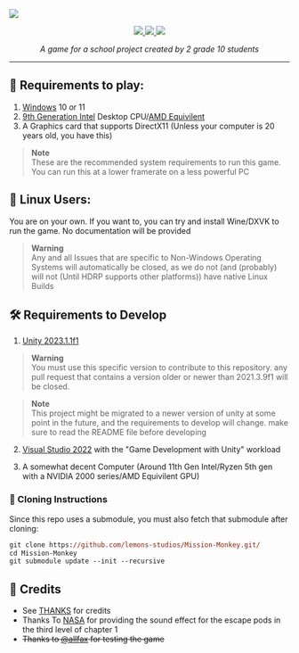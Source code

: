 <!--
  logo
  <img src="https://cdn.discordapp.com/attachments/888136140564095007/1091974996965982279/Ek9VjzB.png?raw=true" height=144>
-->
<!--
  banner with no text
  <img src="https://user-images.githubusercontent.com/120770627/230755565-04f6b0f3-9de7-4d8f-96a3-c7add6872857.png?raw=true">
-->
<!-- banner with text -->
<img src="https://user-images.githubusercontent.com/120770627/230755569-33b4feac-b65c-40af-890f-728149635ea6.png?raw=true">

<br>
<p align="center">
  <a href="https://learn.microsoft.com/en-us/dotnet/csharp">
    <img src="https://img.shields.io/badge/c%23-%23239120.svg?style=for-the-badge&logo=c-sharp&logoColor=white">
  </a>
  <a href="https://unity.com">
    <img src="https://img.shields.io/badge/unity-%23000000.svg?style=for-the-badge&logo=unity&logoColor=white">
  </a>
  <a href="https://windows.com">
    <img src="https://img.shields.io/badge/Windows-0078D6?style=for-the-badge&logo=windows&logoColor=white">
  </a>
</p>
<p align="center"><i>A game for a school project created by 2 grade 10 students</i></p>
<hr>

## 🚀 Requirements to play:
1. [Windows](https://www.microsoft.com/windows) 10 or 11
2. [9th Generation Intel](https://en.wikipedia.org/wiki/Coffee_Lake#Coffee_Lake-S_(Desktop_processors)) Desktop CPU/[AMD Equivilent](https://www.cpu-monkey.com/en/cpu_group-amd_ryzen_3000-14)
3. A Graphics card that supports DirectX11 (Unless your computer is 20 years old, you have this)

> **Note**  
> These are the recommended system requirements to run this game. You can run this at a lower framerate on a less powerful PC

## 🐧 Linux Users:
You are on your own. If you want to, you can try and install Wine/DXVK to run the game. No documentation will be provided
> **Warning**  
> Any and all Issues that are specific to Non-Windows Operating Systems will automatically be closed, as we do not (and (probably) will not (Until HDRP supports other platforms)) have native Linux Builds
## 🛠️ Requirements to Develop

1. [Unity 2023.1.1f1](https://unity.com/releases/editor/archive#download-archive-2021)
> **Warning**  
> You must use this specific version to contribute to this repository. any pull request that contains a version older or newer than 2021.3.9f1 will be closed.

> **Note**  
> This project might be migrated to a newer version of unity at some point in the future, and the requirements to develop will change. make sure to read the README file before developing
2. [Visual Studio 2022](https://visualstudio.microsoft.com/thank-you-downloading-visual-studio/?sku=Community) with the "Game Development with Unity" workload

3. A somewhat decent Computer (Around 11th Gen Intel/Ryzen 5th gen with a NVIDIA 2000 series/AMD Equivilent GPU)
### 🌌 Cloning Instructions
Since this repo uses a submodule, you must also fetch that submodule after cloning:

```ps
git clone https://github.com/lemons-studios/Mission-Monkey.git/
cd Mission-Monkey
git submodule update --init --recursive
```
## 📃 Credits
- See [THANKS](https://github.com/funny-unity-game/Mission-Monkey/blob/main/THANKS) for credits
- Thanks To [NASA](https://on.soundcloud.com/H9XBW) for providing the sound effect for the escape pods in the third level of chapter 1
- ~~Thanks to [@allfax](https://github.com/allfax) for testing the game~~
